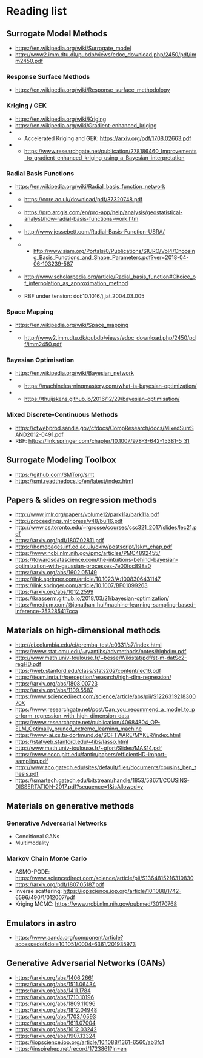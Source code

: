# Reading list

## Surrogate Model Methods
 - https://en.wikipedia.org/wiki/Surrogate_model
 - http://www2.imm.dtu.dk/pubdb/views/edoc_download.php/2450/pdf/imm2450.pdf

### Response Surface Methods
 - https://en.wikipedia.org/wiki/Response_surface_methodology
 
### Kriging / GEK
 - https://en.wikipedia.org/wiki/Kriging
 - https://en.wikipedia.org/wiki/Gradient-enhanced_kriging
 - - Accelerated Kriging and GEK: https://arxiv.org/pdf/1708.02663.pdf
 - - https://www.researchgate.net/publication/278186460_Improvements_to_gradient-enhanced_kriging_using_a_Bayesian_interpretation
 
### Radial Basis Functions
 - https://en.wikipedia.org/wiki/Radial_basis_function_network
 - - https://core.ac.uk/download/pdf/37320748.pdf
 - - https://pro.arcgis.com/en/pro-app/help/analysis/geostatistical-analyst/how-radial-basis-functions-work.htm
 - - http://www.jessebett.com/Radial-Basis-Function-USRA/
 - - - http://www.siam.org/Portals/0/Publications/SIURO/Vol4/Choosing_Basis_Functions_and_Shape_Parameters.pdf?ver=2018-04-06-103239-587
 - - http://www.scholarpedia.org/article/Radial_basis_function#Choice_of_interpolation_as_approximation_method
 - - RBF under tension: doi:10.1016/j.jat.2004.03.005
 
### Space Mapping
 - https://en.wikipedia.org/wiki/Space_mapping
 - - http://www2.imm.dtu.dk/pubdb/views/edoc_download.php/2450/pdf/imm2450.pdf
 
### Bayesian Optimisation
 - https://en.wikipedia.org/wiki/Bayesian_network
 - - https://machinelearningmastery.com/what-is-bayesian-optimization/
 - - https://thuijskens.github.io/2016/12/29/bayesian-optimisation/
 
### Mixed Discrete-Continuous Methods
 - https://cfwebprod.sandia.gov/cfdocs/CompResearch/docs/MixedSurrSAND2012-0491.pdf
 - RBF: https://link.springer.com/chapter/10.1007/978-3-642-15381-5_31


## Surrogate Modeling Toolbox

 - https://github.com/SMTorg/smt
 - https://smt.readthedocs.io/en/latest/index.html


## Papers & slides on regression methods

 - http://www.jmlr.org/papers/volume12/park11a/park11a.pdf
 - http://proceedings.mlr.press/v48/bui16.pdf
 - http://www.cs.toronto.edu/~rgrosse/courses/csc321_2017/slides/lec21.pdf
 - https://arxiv.org/pdf/1807.02811.pdf
 - https://homepages.inf.ed.ac.uk/ckiw/postscript/lskm_chap.pdf
 - https://www.ncbi.nlm.nih.gov/pmc/articles/PMC4892455/
 - https://towardsdatascience.com/the-intuitions-behind-bayesian-optimization-with-gaussian-processes-7e00fcc898a0
 - https://arxiv.org/abs/1602.05149
 - https://link.springer.com/article/10.1023/A:1008306431147
 - https://link.springer.com/article/10.1007/BF01099263
 - https://arxiv.org/abs/1012.2599
 - https://krasserm.github.io/2018/03/21/bayesian-optimization/
 - https://medium.com/@jonathan_hui/machine-learning-sampling-based-inference-253285417cca


## Materials on high-dimensional methods

 - http://ci.columbia.edu/ci/premba_test/c0331/s7/index.html
 - https://www.stat.cmu.edu/~ryantibs/advmethods/notes/highdim.pdf
 - http://www.math.univ-toulouse.fr/~besse/Wikistat/pdf/st-m-datSc2-regHD.pdf
 - https://web.stanford.edu/class/stats202/content/lec16.pdf
 - https://team.inria.fr/perception/research/high-dim-regression/
 - https://arxiv.org/abs/1808.00723
 - https://arxiv.org/abs/1109.5587
 - https://www.sciencedirect.com/science/article/abs/pii/S122631921830070X
 - https://www.researchgate.net/post/Can_you_recommend_a_model_to_perform_regression_with_high_dimension_data
 - https://www.researchgate.net/publication/40684804_OP-ELM_Optimally_pruned_extreme_learning_machine
 - https://www-ai.cs.tu-dortmund.de/SOFTWARE/MYKLR/index.html
 - https://statweb.stanford.edu/~tibs/lasso.html
 - http://www.math.univ-toulouse.fr/~gfort/Slides/MAS14.pdf
 - https://www.econ.pitt.edu/fantin/papers/efficientHD-import-sampling.pdf
 - http://www.aco.gatech.edu/sites/default/files/documents/cousins_ben_thesis.pdf
 - https://smartech.gatech.edu/bitstream/handle/1853/58671/COUSINS-DISSERTATION-2017.pdf?sequence=1&isAllowed=y
 
## Materials on generative methods

### Generative Adversarial Networks
 - Conditional GANs
 - Multimodality
 

### Markov Chain Monte Carlo
 - ASMO-PODE: https://www.sciencedirect.com/science/article/pii/S1364815216310830
 - https://arxiv.org/pdf/1807.05187.pdf
 - Inverse scattering: https://iopscience.iop.org/article/10.1088/1742-6596/490/1/012007/pdf
 - Kriging MCMC: https://www.ncbi.nlm.nih.gov/pubmed/30170768



## Emulators in astro

 - https://www.aanda.org/component/article?access=doi&doi=10.1051/0004-6361/201935973

## Generative Adversarial Networks (GANs)

 - https://arxiv.org/abs/1406.2661
 - https://arxiv.org/abs/1511.06434
 - https://arxiv.org/abs/1411.1784
 - https://arxiv.org/abs/1710.10196
 - https://arxiv.org/abs/1809.11096
 - https://arxiv.org/abs/1812.04948
 - https://arxiv.org/abs/1703.10593
 - https://arxiv.org/abs/1611.07004
 - https://arxiv.org/abs/1612.03242
 - https://arxiv.org/abs/1907.13324
 - https://iopscience.iop.org/article/10.1088/1361-6560/ab3fc1
 - https://inspirehep.net/record/1723861?ln=en

